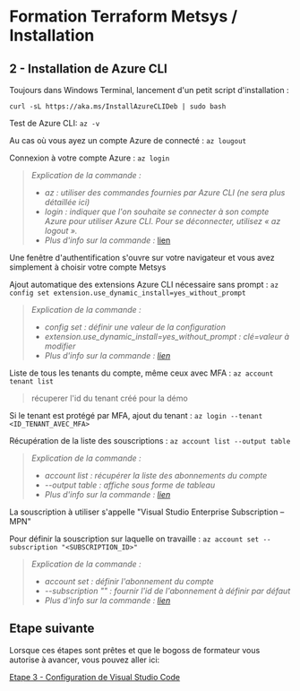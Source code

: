 # Formation Terraform Metsys / Installation

  

## 2 - Installation de Azure CLI

Toujours dans Windows Terminal, lancement d'un petit script d'installation :

```curl -sL https://aka.ms/InstallAzureCLIDeb | sudo bash```

Test de Azure CLI:
```az -v```

Au cas où vous ayez un compte Azure de connecté :
```az lougout```

Connexion à votre compte Azure :
```az login```

>_Explication de la commande :_
>- _az : utiliser des commandes fournies par Azure CLI (ne sera plus détaillée ici)_
>- _login : indiquer que l'on souhaite se connecter à son compte Azure pour utiliser Azure CLI. Pour se déconnecter, utilisez « az logout »._
>- _Plus d'info sur la commande :_ [lien](https://docs.microsoft.com/en-us/cli/azure/reference-index?view=azure-cli-latest#az-login)

Une fenêtre d'authentification s'ouvre sur votre navigateur et vous avez simplement à choisir votre compte Metsys

Ajout automatique des extensions Azure CLI nécessaire sans prompt :
```az config set extension.use_dynamic_install=yes_without_prompt```

>_Explication de la commande :_
>- _config set : définir une valeur de la configuration_
>- _extension.use_dynamic_install=yes_without_prompt : clé=valeur à modifier_
>- _Plus d'info sur la commande : [lien](https://docs.microsoft.com/en-us/cli/azure/config?view=azure-cli-latest#az_config_set)_

Liste de tous les tenants du compte, même ceux avec MFA :
```az account tenant list```
> récuperer l'id du tenant créé pour la démo

Si le tenant est protégé par MFA, ajout du tenant :
```az login --tenant <ID_TENANT_AVEC_MFA>```

Récupération de la liste des souscriptions :
```az account list --output table```

>_Explication de la commande :_
>- _account list : récupérer la liste des abonnements du compte_
>- _--output table : affiche sous forme de tableau_
>- _Plus d'info sur la commande : [lien](https://docs.microsoft.com/en-us/cli/azure/account?view=azure-cli-latest#az-account-list)_

La souscription à utiliser s'appelle "Visual Studio Enterprise Subscription – MPN"

Pour définir la souscription sur laquelle on travaille :
```az account set --subscription "<SUBSCRIPTION_ID>"```

>_Explication de la commande :_
>- _account set : définir l'abonnement du compte_
>- _--subscription "<SUBSCRIPTIONID>" : fournir l'id de l'abonnement à définir par défaut_
>- _Plus d'info sur la commande : [lien](https://docs.microsoft.com/en-us/cli/azure/account?view=azure-cli-latest#az-account-set)_

## Etape suivante
Lorsque ces étapes sont prêtes et que le bogoss de formateur vous autorise à avancer, vous pouvez aller ici:

[Etape 3 - Configuration de Visual Studio Code](https://github.com/HeuScripts/Formation/tree/main/Installation/Etape-3)